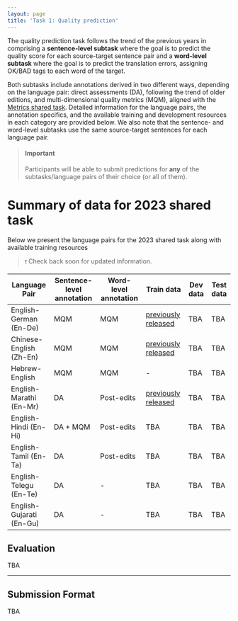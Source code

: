 ```yaml
---
layout: page
title: 'Task 1: Quality prediction'
---
```


The quality prediction task follows the trend of the previous years in comprising a **sentence-level subtask** where the goal is to predict the quality score for each source-target sentence pair and a **word-level subtask** where the goal is to predict the translation errors, assigning OK/BAD tags to each word of the target. 

Both subtasks include annotations derived in two different ways, depending on the language pair: direct assessments (DA), following the trend of older editions, and multi-dimensional quality metrics (MQM), aligned with the [Metrics shared task](https://wmt-metrics-task.github.io/). Detailed information for the language pairs, the annotation specifics, and the available training and development resources in each category are provided below. We also note that the sentence- and word-level subtasks use the same source-target sentences for each language pair.


> #### **Important**
> Participants will be able to submit predictions for **any** of the subtasks/language pairs of their choice (or all of them). 

# Summary of data for 2023 shared task

Below we present the language pairs for the 2023 shared task along with available training resources

> ``❗`` Check back soon for updated information.

| Language Pair | Sentence-level annotation| Word-level annotation | Train data  | Dev data | Test data  |
|--------------------------|----------------------|-----------------------|---------------------------|-------------------|--------------------|
| English-German (En-De)   | MQM                  |  MQM            | [previously released](https://github.com/WMT-QE-Task/wmt-qe-2022-data) | TBA               | TBA               |
| Chinese-English (Zh-En)  | MQM                  |  MQM            | [previously released](https://github.com/WMT-QE-Task/wmt-qe-2022-data) | TBA               | TBA               |
| Hebrew-English           | MQM                  |  MQM            | - | TBA               | TBA               |
| English-Marathi (En-Mr)  | DA                   | Post-edits  | [previously released](https://github.com/WMT-QE-Task/wmt-qe-2022-data) | TBA               | TBA               |
| English-Hindi (En-Hi)  | DA + MQM               | Post-edits  | TBA | TBA               | TBA               |
| English-Tamil (En-Ta)  | DA                   | Post-edits  | TBA | TBA               | TBA               |
| English-Telegu (En-Te)  | DA                   | -  | TBA | TBA               | TBA               |
| English-Gujarati (En-Gu)  | DA                   | - | TBA | TBA               | TBA               |

<!-- | English-Farsi (En-Fa)  | -                   |  Post-edits  | - | TBA               | TBA               | -->



## Evaluation

TBA


---
## Submission Format

TBA